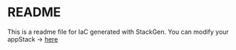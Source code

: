 # README
This is a readme file for IaC generated with StackGen.
You can modify your appStack -> [here](http://main.dev.stackgen.com/appstacks/35654ca7-e5c9-49c9-b8e8-c0f26375c678)
